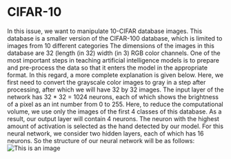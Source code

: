 # CIFAR-10
In this issue, we want to manipulate 10-CIFAR database images. This database is a smaller version of the CIFAR-100 database, which is limited to images from 10 different categories The dimensions of the images in this database are 32 (length (in 32) width (in 3) RGB color channels. One of the most important steps in teaching artificial intelligence models is to prepare and pre-process the data so that it enters the model in the appropriate format. In this regard, a more complete explanation is given below. Here, we first need to convert the grayscale color images to gray in a step after processing, after which we will have 32 by 32 images. The input layer of the network has 32 * 32 = 1024 neurons, each of which shows the brightness of a pixel as an int number from 0 to 255. Here, to reduce the computational volume, we use only the images of the first 4 classes of this database. As a result, our output layer will contain 4 neurons. The neuron with the highest amount of activation is selected as the hand detected by our model. For this neural network, we consider two hidden layers, each of which has 16 neurons. So the structure of our neural network will be as follows:
![This is an image](/Users/heliaa/Desktop)
